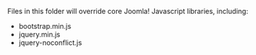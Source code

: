 Files in this folder will override core Joomla! Javascript libraries, including:

- bootstrap.min.js
- jquery.min.js
- jquery-noconflict.js
